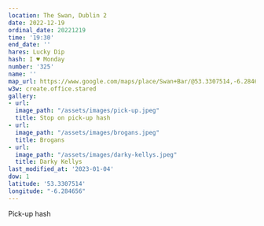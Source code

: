 ```yaml
---
location: The Swan, Dublin 2
date: 2022-12-19
ordinal_date: 20221219
time: '19:30'
end_date: ''
hares: Lucky Dip
hash: I ♥ Monday
number: '325'
name: ''
map_url: https://www.google.com/maps/place/Swan+Bar/@53.3307514,-6.284656,14z/data=!4m10!1m2!2m1!1sThe+Swan,+Dublin+2!3m6!1s0x48670e9e0bccf4d1:0xb3ea68da2c4ccd7f!8m2!3d53.3396583!4d-6.2656855!15sChJUaGUgU3dhbiwgRHVibGluIDJaEyIRdGhlIHN3YW4gZHVibGluIDKSAQlpcmlzaF9wdWKaASNDaFpEU1VoTk1HOW5TMFZKUTBGblNVUnRaMWxYZFdSM0VBReABAA!16s%2Fg%2F11bbrmhl47
w3w: create.office.stared
gallery:
- url:
  image_path: "/assets/images/pick-up.jpeg"
  title: Stop on pick-up hash
- url:
  image_path: "/assets/images/brogans.jpeg"
  title: Brogans
- url:
  image_path: "/assets/images/darky-kellys.jpeg"
  title: Darky Kellys
last_modified_at: '2023-01-04'
dow: 1
latitude: '53.3307514'
longitude: "-6.284656"
---
```

Pick-up hash
